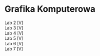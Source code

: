 # Grafika Komputerowa
Lab 2 [V]<br/> Lab 3 [V] <br/> Lab 4 [V] <br/> Lab 5 [V] <br/> Lab 6 [V] <br/> Lab 7 [V]
